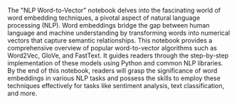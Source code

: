 The "NLP Word-to-Vector" notebook delves into the fascinating world of word embedding techniques, a pivotal aspect of natural language processing (NLP). Word embeddings bridge the gap between human language and machine understanding by transforming words into numerical vectors that capture semantic relationships. This notebook provides a comprehensive overview of popular word-to-vector algorithms such as Word2Vec, GloVe, and FastText. It guides readers through the step-by-step implementation of these models using Python and common NLP libraries. By the end of this notebook, readers will grasp the significance of word embeddings in various NLP tasks and possess the skills to employ these techniques effectively for tasks like sentiment analysis, text classification, and more.